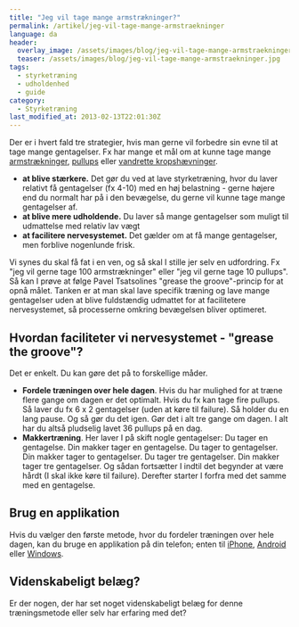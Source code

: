 ```yaml
---
title: "Jeg vil tage mange armstrækninger?"
permalink: /artikel/jeg-vil-tage-mange-armstraekninger
language: da
header:
  overlay_image: /assets/images/blog/jeg-vil-tage-mange-armstraekninger.jpg
  teaser: /assets/images/blog/jeg-vil-tage-mange-armstraekninger.jpg
tags:
  - styrketræning
  - udholdenhed
  - guide
category:
  - Styrketræning
last_modified_at: 2013-02-13T22:01:30Z
---
```


Der er i hvert fald tre strategier, hvis man gerne vil forbedre sin evne til at tage mange gentagelser. Fx har mange et mål om at kunne tage mange [armstrækninger](http://www.motionsplan.dk/oevelse/armstraekker), [pullups](http://www.motionsplan.dk/oevelse/pullup) eller [vandrette kropshævninger](http://www.motionsplan.dk/oevelse/vandret-kropshaevning).

- **at blive stærkere.** Det gør du ved at lave styrketræning, hvor du laver relativt få gentagelser (fx 4-10) med en høj belastning - gerne højere end du normalt har på i den bevægelse, du gerne vil kunne tage mange gentagelser af.
- **at blive mere udholdende.** Du laver så mange gentagelser som muligt til udmattelse med relativ lav vægt
- **at facilitere nervesystemet.** Det gælder om at få mange gentagelser, men forblive nogenlunde frisk.

Vi synes du skal få fat i en ven, og så skal I stille jer selv en udfordring. Fx "jeg vil gerne tage 100 armstrækninger" eller "jeg vil gerne tage 10 pullups". Så kan I prøve at følge Pavel Tsatsolines "grease the groove"-princip for at opnå målet. Tanken er at man skal lave specifik træning og lave mange gentagelser uden at blive fuldstændig udmattet for at facilitetere nervesystemet, så processerne omkring bevægelsen bliver optimeret.

Hvordan faciliteter vi nervesystemet - "grease the groove"?
-----------------------------------------------------------

Det er enkelt. Du kan gøre det på to forskellige måder.

- **Fordele træningen over hele dagen**. Hvis du har mulighed for at træne flere gange om dagen er det optimalt. Hvis du fx kan tage fire pullups. Så laver du fx 6 x 2 gentagelser (uden at køre til failure). Så holder du en lang pause. Og så gør du det igen. Gør det i alt tre gange om dagen. I alt har du altså pludselig lavet 36 pullups på en dag.
- **Makkertræning**. Her laver I på skift nogle gentagelser: Du tager en gentagelse. Din makker tager en gentagelse. Du tager to gentagelser. Din makker tager to gentagelser. Du tager tre gentagelser. Din makker tager tre gentagelser. Og sådan fortsætter I indtil det begynder at være hårdt (I skal ikke køre til failure). Derefter starter I forfra med det samme med en gentagelse.

Brug en applikation
-------------------

Hvis du vælger den første metode, hvor du fordeler træningen over hele dagen, kan du bruge en applikation på din telefon; enten til [iPhone](http://hundredpushups.com/iphoneapp.html), [Android](http://hundredpushups.com/androidapp.html) eller [Windows](http://hundredpushups.com/windowsapp.html).

Videnskabeligt belæg?
---------------------

Er der nogen, der har set noget videnskabeligt belæg for denne træningsmetode eller selv har erfaring med det?
